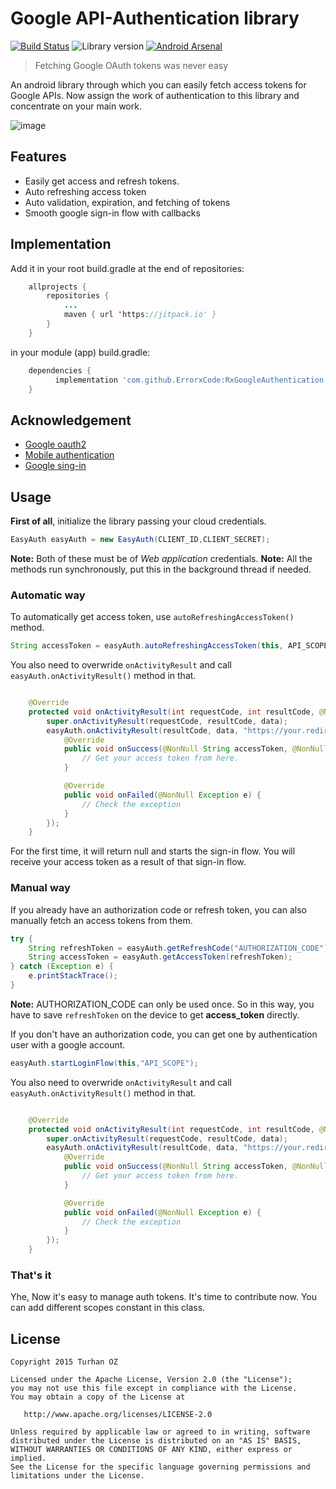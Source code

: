 # Google API-Authentication library
[![Build Status](https://travis-ci.org/TurhanOz/RxGoogleAuthentication.svg?branch=master)](https://travis-ci.org/TurhanOz/RxGoogleAuthentication)
![Library version](https://img.shields.io/badge/library--version-2.0.0-blue.svg)
[![Android Arsenal](https://img.shields.io/badge/Android%20Arsenal-EasyAuth-brightgreen.svg?style=flat)](https://android-arsenal.com/details/1/2746)



> Fetching Google OAuth tokens was never easy

An android library through which you can easily fetch access tokens for Google APIs. Now assign the work of authentication to this library and concentrate on your main work.

![image](https://user-images.githubusercontent.com/65817230/158441396-489128d3-2499-4242-9581-4637637639cf.png)

## Features
- Easily get access and refresh tokens.
- Auto refreshing access token
- Auto validation, expiration, and fetching of tokens
- Smooth google sign-in flow with callbacks


## Implementation
Add it in your root build.gradle at the end of repositories:
```java
	allprojects {
		repositories {
			...
			maven { url 'https://jitpack.io' }
		}
	}
```
in your module (app) build.gradle:
```groovy
	dependencies {
	      implementation 'com.github.ErrorxCode:RxGoogleAuthentication: 2.0.0'
	}
```

## Acknowledgement
- [Google oauth2](https://developers.google.com/identity/protocols/oauth2)
- [Mobile authentication](https://developers.google.com/identity/protocols/oauth2/native-app)
- [Google sing-in](https://developers.google.com/identity/sign-in/android/start-integrating)


## Usage
**First of all**, initialize the library passing your cloud credentials.
```java
EasyAuth easyAuth = new EasyAuth(CLIENT_ID,CLIENT_SECRET);
```
**Note:** Both of these must be of *Web application* credentials.
**Note:** All the methods run synchronously, put this in the background thread if needed.



### Automatic way
To automatically get access token, use `autoRefreshingAccessToken()` method.
```java
String accessToken = easyAuth.autoRefreshingAccessToken(this, API_SCOPE);
```
You also need to overwride `onActivityResult` and call `easyAuth.onActivityResult()` method in that.
```java

    @Override
    protected void onActivityResult(int requestCode, int resultCode, @Nullable Intent data) {
        super.onActivityResult(requestCode, resultCode, data);
        easyAuth.onActivityResult(resultCode, data, "https://your.redirect.url", new EasyAuth.LoginFlowCallback() {
            @Override
            public void onSuccess(@NonNull String accessToken, @NonNull String refreshToken, @NonNull String authorizationCode) {
                // Get your access token from here.
            }

            @Override
            public void onFailed(@NonNull Exception e) {
                // Check the exception
            }
        });
    }
```
For the first time, it will return null and starts the sign-in flow. You will receive your access token as a result of that sign-in flow.


### Manual way
If you already have an authorization code or refresh token, you can also manually fetch an access tokens from them.
```java
try {
    String refreshToken = easyAuth.getRefreshCode("AUTHORIZATION_CODE");  // Save this for future.
    String accessToken = easyAuth.getAccessToken(refreshToken);
} catch (Exception e) {
    e.printStackTrace();
}
```
**Note:** AUTHORIZATION_CODE can only be used once. So in this way, you have to save `refreshToken` on the device to get **access_token** directly.

If you don't have an authorization code, you can get one by authentication user with a google account.
```java
easyAuth.startLoginFlow(this,"API_SCOPE");
```
You also need to overwride `onActivityResult` and call `easyAuth.onActivityResult()` method in that.
```java

    @Override
    protected void onActivityResult(int requestCode, int resultCode, @Nullable Intent data) {
        super.onActivityResult(requestCode, resultCode, data);
        easyAuth.onActivityResult(resultCode, data, "https://your.redirect.url", new EasyAuth.LoginFlowCallback() {
            @Override
            public void onSuccess(@NonNull String accessToken, @NonNull String refreshToken, @NonNull String authorizationCode) {
                // Get your access token from here.
            }

            @Override
            public void onFailed(@NonNull Exception e) {
                // Check the exception
            }
        });
    }
```

### That's it
Yhe, Now it's easy to manage auth tokens. It's time to contribute now. You can add different scopes constant in this class.

License
-------

    Copyright 2015 Turhan OZ

    Licensed under the Apache License, Version 2.0 (the "License");
    you may not use this file except in compliance with the License.
    You may obtain a copy of the License at

       http://www.apache.org/licenses/LICENSE-2.0

    Unless required by applicable law or agreed to in writing, software
    distributed under the License is distributed on an "AS IS" BASIS,
    WITHOUT WARRANTIES OR CONDITIONS OF ANY KIND, either express or implied.
    See the License for the specific language governing permissions and
    limitations under the License.
